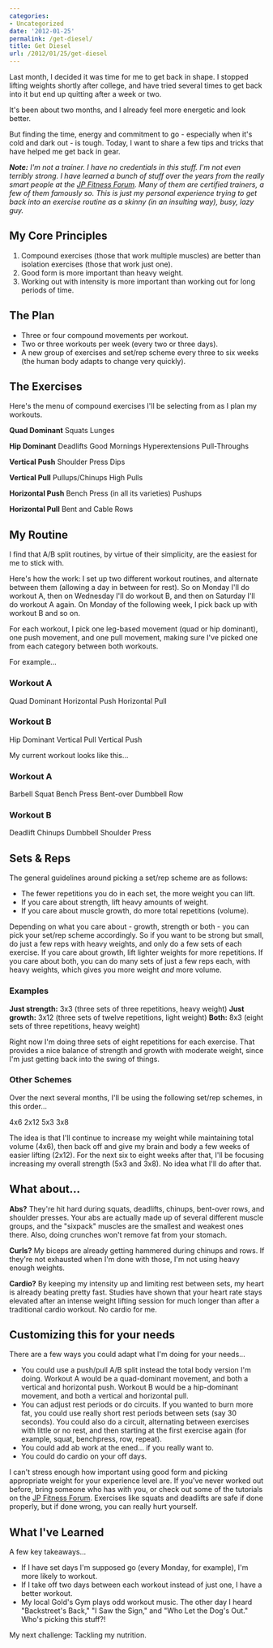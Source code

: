 ```yaml
---
categories:
- Uncategorized
date: '2012-01-25'
permalink: /get-diesel/
title: Get Diesel
url: /2012/01/25/get-diesel
---
```


Last month, I decided it was time for me to get back in shape. I stopped lifting weights shortly after college, and have tried several times to get back into it but end up quitting after a week or two.

It's been about two months, and I already feel more energetic and look better.

But finding the time, energy and commitment to go - especially when it's cold and dark out - is tough. Today, I want to share a few tips and tricks that have helped me get back in gear.


<!--more-->


<em><strong>Note:</strong> I'm not a trainer. I have no credentials in this stuff. I'm not even terribly strong. I have learned a bunch of stuff over the years from the really smart people at the <a href="http://jpfitness.com/">JP Fitness Forum</a>. Many of them are certified trainers, a few of them famously so. This is just my personal experience trying to get back into an exercise routine as a skinny (in an insulting way), busy, lazy guy.</em>

<h2>My Core Principles</h2>

<ol>
<li>Compound exercises (those that work multiple muscles) are better than isolation exercises (those that work just one).</li>
<li>Good form is more important than heavy weight.</li>
<li>Working out with intensity is more important than working out for long periods of time.</li>
</ol>

<h2>The Plan</h2>

<ul>
<li>Three or four compound movements per workout.</li>
<li>Two or three workouts per week (every two or three days).</li>
<li>A new group of exercises and set/rep scheme every three to six weeks (the human body adapts to change very quickly).</li>
</ul>

<h2>The Exercises</h2>

Here's the menu of compound exercises I'll be selecting from as I plan my workouts.

<strong>Quad Dominant</strong>
Squats
Lunges

<strong>Hip Dominant</strong>
Deadlifts
Good Mornings
Hyperextensions
Pull-Throughs

<strong>Vertical Push</strong>
Shoulder Press
Dips

<strong>Vertical Pull</strong>
Pullups/Chinups
High Pulls

<strong>Horizontal Push</strong>
Bench Press (in all its varieties)
Pushups

<strong>Horizontal Pull</strong>
Bent and Cable Rows

<h2>My Routine</h2>

I find that A/B split routines, by virtue of their simplicity, are the easiest for me to stick with.

Here's how the work: I set up two different workout routines, and alternate between them (allowing a day in between for rest). So on Monday I'll do workout A, then on Wednesday I'll do workout B, and then on Saturday I'll do workout A again. On Monday of the following week, I pick back up with workout B and so on.

For each workout, I pick one leg-based movement (quad or hip dominant), one push movement, and one pull movement, making sure I've picked one from each category between both workouts.

For example...

<h3>Workout A</h3>

Quad Dominant
Horizontal Push
Horizontal Pull

<h3>Workout B</h3>

Hip Dominant
Vertical Pull
Vertical Push

My current workout looks like this...

<h3>Workout A</h3>

Barbell Squat
Bench Press
Bent-over Dumbbell Row

<h3>Workout B</h3>

Deadlift
Chinups
Dumbbell Shoulder Press

<h2>Sets & Reps</h2>

The general guidelines around picking a set/rep scheme are as follows:
<ul>
<li>The fewer repetitions you do in each set, the more weight you can lift.</li>
<li>If you care about strength, lift heavy amounts of weight.</li>
<li>If you care about muscle growth, do more total repetitions (volume).</li>
</ul>

Depending on what you care about - growth, strength or both - you can pick your set/rep scheme accordingly. So if you want to be strong but small, do just a few reps with heavy weights, and only do a few sets of each exercise. If you care about growth, lift lighter weights for more repetitions. If you care about both, you can do many sets of just a few reps each, with heavy weights, which gives you more weight <em>and</em> more volume.

<h3>Examples</h3>

<strong>Just strength:</strong> 3x3 (three sets of three repetitions, heavy weight)
<strong>Just growth:</strong> 3x12 (three sets of twelve repetitions, light weight)
<strong>Both:</strong> 8x3 (eight sets of three repetitions, heavy weight)

Right now I'm doing three sets of eight repetitions for each exercise. That provides a nice balance of strength and growth with moderate weight, since I'm just getting back into the swing of things.

<h3>Other Schemes</h3>

Over the next several months, I'll be using the following set/rep schemes, in this order...

4x6
2x12
5x3
3x8

The idea is that I'll continue to increase my weight while maintaining total volume (4x6), then back off and give my brain and body a few weeks of easier lifting (2x12). For the next six to eight weeks after that, I'll be focusing increasing my overall strength (5x3 and 3x8). No idea what I'll do after that.

<h2>What about...</h2>

<strong>Abs?</strong> They're hit hard during squats, deadlifts, chinups, bent-over rows, and shoulder presses. Your abs are actually made up of several different muscle groups, and the "sixpack" muscles are the smallest and weakest ones there. Also, doing crunches won't remove fat from your stomach.

<strong>Curls?</strong> My biceps are already getting hammered during chinups and rows. If they're not exhausted when I'm done with those, I'm not using heavy enough weights.

<strong>Cardio?</strong> By keeping my intensity up and limiting rest between sets, my heart is already beating pretty fast. Studies have shown that your heart rate stays elevated after an intense weight lifting session for much longer than after a traditional cardio workout. No cardio for me.

<h2>Customizing this for your needs</h2>

There are a few ways you could adapt what I'm doing for your needs...

<ul>
<li>You could use a push/pull A/B split instead the total body version I'm doing. Workout A would be a quad-dominant movement, and both a vertical and horizontal push. Workout B would be a hip-dominant movement, and both a vertical and horizontal pull.</li>
<li>You can adjust rest periods or do circuits. If you wanted to burn more fat, you could use really short rest periods between sets (say 30 seconds). You could also do a circuit, alternating between exercises with little or no rest, and then starting at the first exercise again (for example, squat, benchpress, row, repeat).</li>
<li>You could add ab work at the ened... if you really want to.</li>
<li>You could do cardio on your off days.</li>
</ul>

I can't stress enough how important using good form and picking appropriate weight for your experience level are. If you've never worked out before, bring someone who has with you, or check out some of the tutorials on the <a href="http://jpfitness.com/">JP Fitness Forum</a>. Exercises like squats and deadlifts are safe if done properly, but if done wrong, you can really hurt yourself.

<h2>What I've Learned</h2>

A few key takeaways...

<ul>
<li>If I have set days I'm supposed go (every Monday, for example), I'm more likely to workout.</li>
<li>If I take off two days between each workout instead of just one, I have a better workout.</li>
<li>My local Gold's Gym plays odd workout music. The other day I heard "Backstreet's Back," "I Saw the Sign," and "Who Let the Dog's Out." Who's picking this stuff?!</li>
</ul>

My next challenge: Tackling my nutrition.